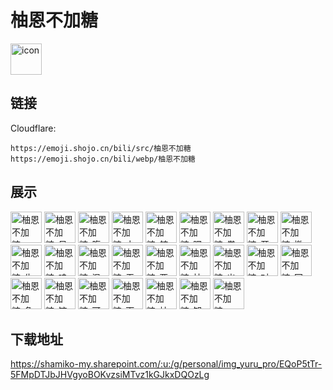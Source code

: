 # 柚恩不加糖
<img src="https://emoji.shojo.cn/bili/src/柚恩不加糖/icon.png" width="50" height="50" alt="icon">

## 链接
Cloudflare:
```
https://emoji.shojo.cn/bili/src/柚恩不加糖
https://emoji.shojo.cn/bili/webp/柚恩不加糖
```
## 展示
<img src="https://emoji.shojo.cn/bili/src/柚恩不加糖/柚恩不加糖-SSW.png" width="50" height="50" alt="柚恩不加糖-SSW">
<img src="https://emoji.shojo.cn/bili/src/柚恩不加糖/柚恩不加糖-呆滞.png" width="50" height="50" alt="柚恩不加糖-呆滞">
<img src="https://emoji.shojo.cn/bili/src/柚恩不加糖/柚恩不加糖-腹黑.png" width="50" height="50" alt="柚恩不加糖-腹黑">
<img src="https://emoji.shojo.cn/bili/src/柚恩不加糖/柚恩不加糖-古神语.png" width="50" height="50" alt="柚恩不加糖-古神语">
<img src="https://emoji.shojo.cn/bili/src/柚恩不加糖/柚恩不加糖-航海.png" width="50" height="50" alt="柚恩不加糖-航海">
<img src="https://emoji.shojo.cn/bili/src/柚恩不加糖/柚恩不加糖-嘿嘿.png" width="50" height="50" alt="柚恩不加糖-嘿嘿">
<img src="https://emoji.shojo.cn/bili/src/柚恩不加糖/柚恩不加糖-卷.png" width="50" height="50" alt="柚恩不加糖-卷">
<img src="https://emoji.shojo.cn/bili/src/柚恩不加糖/柚恩不加糖-开心.png" width="50" height="50" alt="柚恩不加糖-开心">
<img src="https://emoji.shojo.cn/bili/src/柚恩不加糖/柚恩不加糖-撇嘴.png" width="50" height="50" alt="柚恩不加糖-撇嘴">
<img src="https://emoji.shojo.cn/bili/src/柚恩不加糖/柚恩不加糖-生气.png" width="50" height="50" alt="柚恩不加糖-生气">
<img src="https://emoji.shojo.cn/bili/src/柚恩不加糖/柚恩不加糖-哇.png" width="50" height="50" alt="柚恩不加糖-哇">
<img src="https://emoji.shojo.cn/bili/src/柚恩不加糖/柚恩不加糖-温柔.png" width="50" height="50" alt="柚恩不加糖-温柔">
<img src="https://emoji.shojo.cn/bili/src/柚恩不加糖/柚恩不加糖-无语.png" width="50" height="50" alt="柚恩不加糖-无语">
<img src="https://emoji.shojo.cn/bili/src/柚恩不加糖/柚恩不加糖-要抱抱.png" width="50" height="50" alt="柚恩不加糖-要抱抱">
<img src="https://emoji.shojo.cn/bili/src/柚恩不加糖/柚恩不加糖-柚恩蜜.png" width="50" height="50" alt="柚恩不加糖-柚恩蜜">
<img src="https://emoji.shojo.cn/bili/src/柚恩不加糖/柚恩不加糖-出去.png" width="50" height="50" alt="柚恩不加糖-出去">
<img src="https://emoji.shojo.cn/bili/src/柚恩不加糖/柚恩不加糖-对不起.png" width="50" height="50" alt="柚恩不加糖-对不起">
<img src="https://emoji.shojo.cn/bili/src/柚恩不加糖/柚恩不加糖-回来.png" width="50" height="50" alt="柚恩不加糖-回来">
<img src="https://emoji.shojo.cn/bili/src/柚恩不加糖/柚恩不加糖-急的长痘痘.png" width="50" height="50" alt="柚恩不加糖-急的长痘痘">
<img src="https://emoji.shojo.cn/bili/src/柚恩不加糖/柚恩不加糖-饺子皮.png" width="50" height="50" alt="柚恩不加糖-饺子皮">
<img src="https://emoji.shojo.cn/bili/src/柚恩不加糖/柚恩不加糖-可爱.png" width="50" height="50" alt="柚恩不加糖-可爱">
<img src="https://emoji.shojo.cn/bili/src/柚恩不加糖/柚恩不加糖-下雪.png" width="50" height="50" alt="柚恩不加糖-下雪">
<img src="https://emoji.shojo.cn/bili/src/柚恩不加糖/柚恩不加糖-柚师傅.png" width="50" height="50" alt="柚恩不加糖-柚师傅">
<img src="https://emoji.shojo.cn/bili/src/柚恩不加糖/柚恩不加糖-知道道歉吗.png" width="50" height="50" alt="柚恩不加糖-知道道歉吗">
<img src="https://emoji.shojo.cn/bili/src/柚恩不加糖/柚恩不加糖-EOE.png" width="50" height="50" alt="柚恩不加糖-EOE">

## 下载地址

https://shamiko-my.sharepoint.com/:u:/g/personal/img_yuru_pro/EQoP5tTr-5FMpDTJbJHVgyoBOKvzsiMTvz1kGJkxDQOzLg